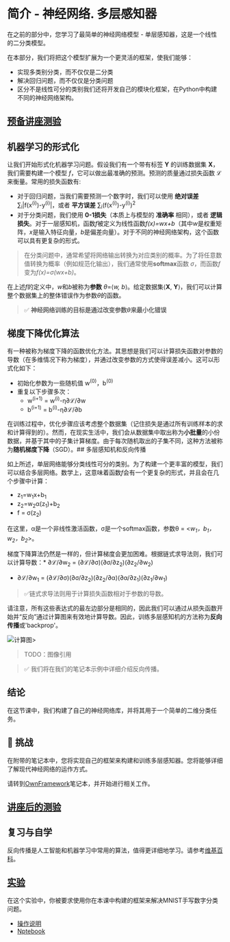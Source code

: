 # 简介 - 神经网络. 多层感知器

在之前的部分中，您学习了最简单的神经网络模型 - 单层感知器，这是一个线性的二分类模型。

在本部分，我们将把这个模型扩展为一个更灵活的框架，使我们能够：

* 实现多类别分类，而不仅仅是二分类
* 解决回归问题，而不仅仅是分类问题
* 区分不是线性可分的类别我们还将开发自己的模块化框架，在Python中构建不同的神经网络架构。

## [预备讲座测验](https://red-field-0a6ddfd03.1.azurestaticapps.net/quiz/104)

## 机器学习的形式化

让我们开始形式化机器学习问题。假设我们有一个带有标签 **Y** 的训练数据集 **X**，我们需要构建一个模型 *f*，它可以做出最准确的预测。预测的质量通过损失函数 &lagran; 来衡量。常用的损失函数有:

* 对于回归问题，当我们需要预测一个数字时，我们可以使用 **绝对误差** &sum;<sub>i</sub>|f(x<sup>(i)</sup>)-y<sup>(i)</sup>|，或者 **平方误差** &sum;<sub>i</sub>(f(x<sup>(i)</sup>)-y<sup>(i)</sup>)<sup>2</sup>
* 对于分类问题，我们使用 **0-1损失**（本质上与模型的 **准确率** 相同），或者 **逻辑损失**。对于一层感知机，函数*f*被定义为线性函数*f(x)=wx+b*（其中*w*是权重矩阵，*x*是输入特征向量，*b*是偏差向量）。对于不同的神经网络架构，这个函数可以具有更复杂的形式。

> 在分类问题中，通常希望将网络输出转换为对应类别的概率。为了将任意数值转换为概率（例如规范化输出），我们通常使用**softmax**函数 *σ*，而函数*f*变为*f(x)=σ(wx+b)*。

在上述*f*的定义中，*w*和*b*被称为**参数** *θ*=⟨*w, b*⟩。给定数据集⟨**X**, **Y**⟩，我们可以计算整个数据集上的整体错误作为参数*θ*的函数。

> ✅ **神经网络训练的目标是通过改变参数*θ*来最小化错误**

## 梯度下降优化算法

有一种被称为梯度下降的函数优化方法。其思想是我们可以计算损失函数对参数的导数（在多维情况下称为梯度），并通过改变参数的方式使得误差减小。这可以形式化如下：

* 初始化参数为一些随机值 w<sup>(0)</sup>，b<sup>(0)</sup>
* 重复以下步骤多次：
    - w<sup>(i+1)</sup> = w<sup>(i)</sup>-&eta;&part;ℒ/∂w
    - b<sup>(i+1)</sup> = b<sup>(i)</sup>-&eta;&part;ℒ/∂b

在训练过程中，优化步骤应该考虑整个数据集（记住损失是通过所有训练样本的求和计算得到的）。然而，在现实生活中，我们会从数据集中取出称为**小批量**的小份数据，并基于其中的子集计算梯度。由于每次随机取出的子集不同，这种方法被称为**随机梯度下降**（SGD）。## 多层感知机和反向传播

如上所述，单层网络能够分类线性可分的类别。为了构建一个更丰富的模型，我们可以结合多层网络。数学上，这意味着函数*f*会有一个更复杂的形式，并且会在几个步骤中计算：
* z<sub>1</sub>=w<sub>1</sub>x+b<sub>1</sub>
* z<sub>2</sub>=w<sub>2</sub>&alpha;(z<sub>1</sub>)+b<sub>2</sub>
* f = &sigma;(z<sub>2</sub>)

在这里，&alpha;是一个非线性激活函数，&sigma;是一个softmax函数，参数&theta; = <*w<sub>1</sub>，b<sub>1</sub>，w<sub>2</sub>，b<sub>2</sub>*>。

梯度下降算法仍然是一样的，但计算梯度会更加困难。根据链式求导法则，我们可以计算导数：* &part;&lagran;/&part;w<sub>2</sub> = (&part;&lagran;/&part;&sigma;)(&part;&sigma;/&part;z<sub>2</sub>)(&part;z<sub>2</sub>/&part;w<sub>2</sub>)
* &part;&lagran;/&part;w<sub>1</sub> = (&part;&lagran;/&part;&sigma;)(&part;&sigma;/&part;z<sub>2</sub>)(&part;z<sub>2</sub>/&part;&alpha;)(&part;&alpha;/&part;z<sub>1</sub>)(&part;z<sub>1</sub>/&part;w<sub>1</sub>)

> ✅链式求导法则用于计算损失函数相对于参数的导数。

请注意，所有这些表达式的最左边部分是相同的，因此我们可以通过从损失函数开始并“反向”通过计算图来有效地计算导数。因此，训练多层感知机的方法称为**反向传播**或'backprop'。

![计算图](images/ComputeGraphGrad.png)> 

> TODO：图像引用

> ✅ 我们将在我们的笔记本示例中详细介绍反向传播。

## 结论

在这节课中，我们构建了自己的神经网络库，并将其用于一个简单的二维分类任务。

## 🚀 挑战

在附带的笔记本中，您将实现自己的框架来构建和训练多层感知器。您将能够详细了解现代神经网络的运作方式。

请转到[OwnFramework](OwnFramework.ipynb)笔记本，并开始进行相关工作。

## [讲座后的测验](https://red-field-0a6ddfd03.1.azurestaticapps.net/quiz/204)

## 复习与自学

反向传播是人工智能和机器学习中常用的算法，值得更详细地学习。请参考[维基百科](https://wikipedia.org/wiki/Backpropagation)。
## [实验](lab/README.md)

在这个实验中，你被要求使用你在本课中构建的框架来解决MNIST手写数字分类问题。

* [操作说明](lab/README.md)
* [Nptebook](lab/MyFW_MNIST.ipynb)